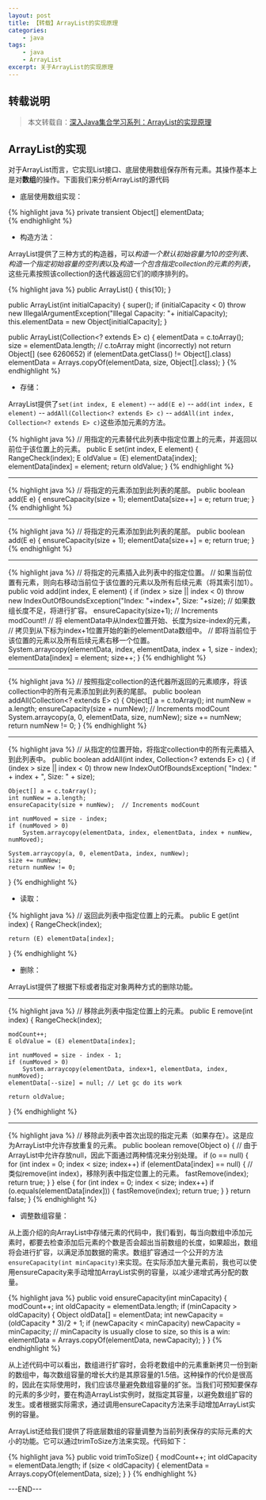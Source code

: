 ```yaml
---
layout: post
title: 【转载】ArrayList的实现原理
categories:
    - java
tags:
    - java
    - ArrayList
excerpt: 关于ArrayList的实现原理
---
```


## 转载说明

>本文转载自：[深入Java集合学习系列：ArrayList的实现原理](http://zhangshixi.iteye.com/blog/674856)

## ArrayList的实现

对于ArrayList而言，它实现List接口、底层使用数组保存所有元素。其操作基本上是对**数组**的操作。下面我们来分析ArrayList的源代码

* 底层使用数组实现：

{% highlight java %}
private transient Object[] elementData;  
{% endhighlight %}

* 构造方法： 

ArrayList提供了三种方式的构造器，可以*构造一个默认初始容量为10的空列表*、*构造一个指定初始容量的空列表*以及*构造一个包含指定collection的元素的列表*，这些元素按照该collection的迭代器返回它们的顺序排列的。

{% highlight java %}
public ArrayList() {
    this(10);
}

public ArrayList(int initialCapacity) {
    super();
    if (initialCapacity < 0)
        throw new IllegalArgumentException("Illegal Capacity: "+ initialCapacity);
    this.elementData = new Object[initialCapacity];
}

public ArrayList(Collection<? extends E> c) {
    elementData = c.toArray();
    size = elementData.length;
    // c.toArray might (incorrectly) not return Object[] (see 6260652)
    if (elementData.getClass() != Object[].class)
        elementData = Arrays.copyOf(elementData, size, Object[].class);
}
{% endhighlight %}

* 存储： 
 
ArrayList提供了`set(int index, E element)` -- `add(E e)` -- `add(int index, E element)` -- `addAll(Collection<? extends E> c)` -- `addAll(int index, Collection<? extends E> c)`这些添加元素的方法。

{% highlight java %}
// 用指定的元素替代此列表中指定位置上的元素，并返回以前位于该位置上的元素。
public E set(int index, E element) {
    RangeCheck(index);
    E oldValue = (E) elementData[index];
    elementData[index] = element;
    return oldValue;
} 
{% endhighlight %}

-----------------------------------
{% highlight java %}
// 将指定的元素添加到此列表的尾部。
public boolean add(E e) {
    ensureCapacity(size + 1); 
    elementData[size++] = e;
    return true;
}
{% endhighlight %}

-----------------------------------
{% highlight java %}
// 将指定的元素添加到此列表的尾部。
public boolean add(E e) {
    ensureCapacity(size + 1); 
    elementData[size++] = e;
    return true;
}
{% endhighlight %}

-----------------------------------
{% highlight java %}
// 将指定的元素插入此列表中的指定位置。
// 如果当前位置有元素，则向右移动当前位于该位置的元素以及所有后续元素（将其索引加1）。
public void add(int index, E element) {
    if (index > size || index < 0)
        throw new IndexOutOfBoundsException("Index: "+index+", Size: "+size);
    // 如果数组长度不足，将进行扩容。
    ensureCapacity(size+1);  // Increments modCount!!
    // 将 elementData中从Index位置开始、长度为size-index的元素，
    // 拷贝到从下标为index+1位置开始的新的elementData数组中。
    // 即将当前位于该位置的元素以及所有后续元素右移一个位置。
    System.arraycopy(elementData, index, elementData, index + 1, size - index);
    elementData[index] = element;
    size++;
}
{% endhighlight %}

-----------------------------------
{% highlight java %}
// 按照指定collection的迭代器所返回的元素顺序，将该collection中的所有元素添加到此列表的尾部。
public boolean addAll(Collection<? extends E> c) {
    Object[] a = c.toArray();
    int numNew = a.length;
    ensureCapacity(size + numNew);  // Increments modCount
    System.arraycopy(a, 0, elementData, size, numNew);
    size += numNew;
    return numNew != 0;
}
{% endhighlight %}

-----------------------------------
{% highlight java %}
// 从指定的位置开始，将指定collection中的所有元素插入到此列表中。
public boolean addAll(int index, Collection<? extends E> c) {
    if (index > size || index < 0)
        throw new IndexOutOfBoundsException(
            "Index: " + index + ", Size: " + size);

    Object[] a = c.toArray();
    int numNew = a.length;
    ensureCapacity(size + numNew);  // Increments modCount

    int numMoved = size - index;
    if (numMoved > 0)
        System.arraycopy(elementData, index, elementData, index + numNew, numMoved);

    System.arraycopy(a, 0, elementData, index, numNew);
    size += numNew;
    return numNew != 0;
}
{% endhighlight %}

* 读取：

{% highlight java %}
// 返回此列表中指定位置上的元素。
public E get(int index) {
    RangeCheck(index);

    return (E) elementData[index];
}
{% endhighlight %}

* 删除：

ArrayList提供了根据下标或者指定对象两种方式的删除功能。

-----------------------------------
{% highlight java %}
// 移除此列表中指定位置上的元素。
public E remove(int index) {
    RangeCheck(index);

    modCount++;
    E oldValue = (E) elementData[index];

    int numMoved = size - index - 1;
    if (numMoved > 0)
        System.arraycopy(elementData, index+1, elementData, index, numMoved);
    elementData[--size] = null; // Let gc do its work

    return oldValue;
}
{% endhighlight %}

-----------------------------------
{% highlight java %}
// 移除此列表中首次出现的指定元素（如果存在）。这是应为ArrayList中允许存放重复的元素。
public boolean remove(Object o) {
    // 由于ArrayList中允许存放null，因此下面通过两种情况来分别处理。
    if (o == null) {
        for (int index = 0; index < size; index++)
            if (elementData[index] == null) {
                // 类似remove(int index)，移除列表中指定位置上的元素。
                fastRemove(index);
                return true;
            }
    } else {
    	for (int index = 0; index < size; index++)
        	if (o.equals(elementData[index])) {
            	fastRemove(index);
            	return true;
        	}
    	}
    	return false;
}
{% endhighlight %}

* 调整数组容量： 

从上面介绍的向ArrayList中存储元素的代码中，我们看到，每当向数组中添加元素时，都要去检查添加后元素的个数是否会超出当前数组的长度，如果超出，数组将会进行扩容，以满足添加数据的需求。数组扩容通过一个公开的方法`ensureCapacity(int minCapacity)`来实现。在实际添加大量元素前，我也可以使用ensureCapacity来手动增加ArrayList实例的容量，以减少递增式再分配的数量。

{% highlight java %}
public void ensureCapacity(int minCapacity) {
    modCount++;
    int oldCapacity = elementData.length;
    if (minCapacity > oldCapacity) {
        Object oldData[] = elementData;
        int newCapacity = (oldCapacity * 3)/2 + 1;
            if (newCapacity < minCapacity)
                newCapacity = minCapacity;
      // minCapacity is usually close to size, so this is a win:
      elementData = Arrays.copyOf(elementData, newCapacity);
    }
}
{% endhighlight %}

从上述代码中可以看出，数组进行扩容时，会将老数组中的元素重新拷贝一份到新的数组中，每次数组容量的增长大约是其原容量的1.5倍。这种操作的代价是很高的，因此在实际使用时，我们应该尽量避免数组容量的扩张。当我们可预知要保存的元素的多少时，要在构造ArrayList实例时，就指定其容量，以避免数组扩容的发生。或者根据实际需求，通过调用ensureCapacity方法来手动增加ArrayList实例的容量。

ArrayList还给我们提供了将底层数组的容量调整为当前列表保存的实际元素的大小的功能。它可以通过trimToSize方法来实现。代码如下：

{% highlight java %}
public void trimToSize() {
    modCount++;
    int oldCapacity = elementData.length;
    if (size < oldCapacity) {
        elementData = Arrays.copyOf(elementData, size);
    }
}
{% endhighlight %}

---END---